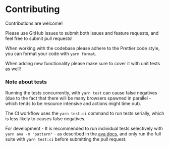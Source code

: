 # Contributing

Contributions are welcome!

Please use GitHub issues to submit both issues and feature requests, and feel free to submit pull requests!

When working with the codebase please adhere to the Prettier code style, you can format your code with `yarn format`.

When adding new functionality please make sure to cover it with unit tests as well!

### Note about tests

Running the tests concurrently, with `yarn test` can cause false negatives (due to the fact that there will be many
browsers spawned in parallel - which tends to be resource intensive and actions might time out).

The CI workflow uses the `yarn test:ci` command to run tests serially, which is less likely to causes false negatives.

For development - It is recommended to run individual tests selectively with `yarn ava -m "pattern"` - as described in
the [ava docs](https://github.com/avajs/ava/blob/main/docs/05-command-line.md#running-tests-with-matching-titles), and
only run the full suite with `yarn test:ci` before submitting the pull request.
